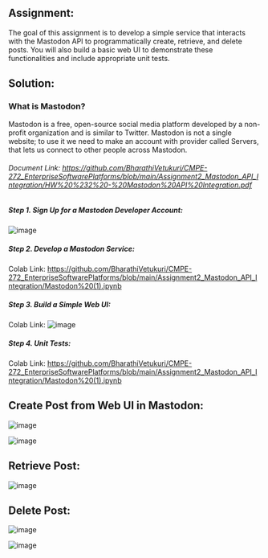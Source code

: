## Assignment:
The goal of this assignment is to develop a simple service that interacts with the Mastodon API to programmatically create, retrieve, and delete posts. You will also build a basic web UI to demonstrate these functionalities and include appropriate unit tests.
## Solution:
### What is Mastodon?
Mastodon is a free, open-source social media platform developed by a non-profit organization and is similar to Twitter. Mastodon is not a single website; to use it we need to make an account with provider called Servers, that lets us connect to other people across Mastodon.

###### Document Link: https://github.com/BharathiVetukuri/CMPE-272_EnterpriseSoftwarePlatforms/blob/main/Assignment2_Mastodon_API_Integration/HW%20%232%20-%20Mastodon%20API%20Integration.pdf 

##### Step 1. Sign Up for a Mastodon Developer Account:
![image](https://github.com/user-attachments/assets/d5569fc1-4174-4769-b5c4-5b6069078535) 

##### Step 2. Develop a Mastodon Service:
Colab Link: https://github.com/BharathiVetukuri/CMPE-272_EnterpriseSoftwarePlatforms/blob/main/Assignment2_Mastodon_API_Integration/Mastodon%20(1).ipynb

##### Step 3. Build a Simple Web UI:
Colab Link: 
![image](https://github.com/user-attachments/assets/d26847de-ac35-4387-bc7e-fba4a5adb266) 

##### Step 4. Unit Tests:
Colab Link: https://github.com/BharathiVetukuri/CMPE-272_EnterpriseSoftwarePlatforms/blob/main/Assignment2_Mastodon_API_Integration/Mastodon%20(1).ipynb

## Create Post from Web UI in Mastodon:

![image](https://github.com/user-attachments/assets/500bd7bd-de04-462a-927e-f2e2239a7a5c) 

![image](https://github.com/user-attachments/assets/ded8bd12-54a5-4734-a14a-81e4c9831d5e) 

## Retrieve Post:

![image](https://github.com/user-attachments/assets/1c6e6fbd-2b4d-4b54-90fd-102d7aaa6c2d) 

## Delete Post:

![image](https://github.com/user-attachments/assets/79ec3001-305e-4375-9c68-c08e75efa905) 

![image](https://github.com/user-attachments/assets/c8fb9355-c655-47ff-b816-0bb8b050dd2f)




